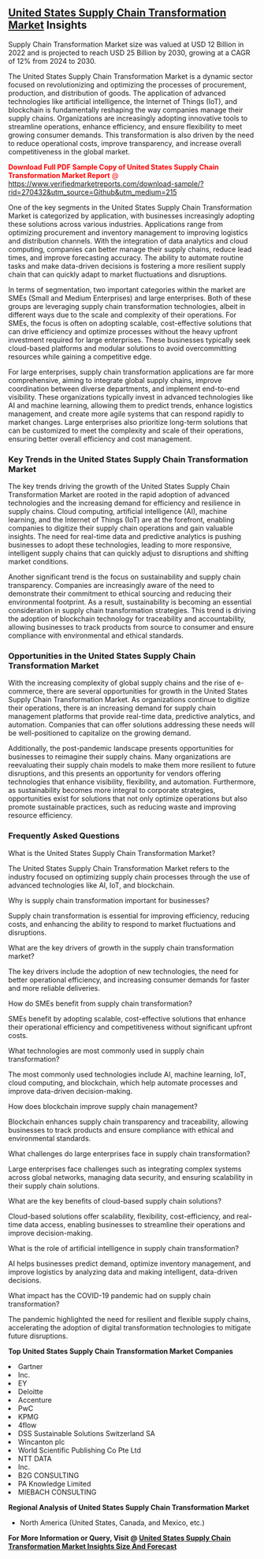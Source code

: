 <h2><a href="https://www.verifiedmarketreports.com/download-sample/?rid=270432&amp;utm_source=Github&amp;utm_medium=215" target="_blank">United States Supply Chain Transformation Market</a> Insights</h2><p>Supply Chain Transformation Market size was valued at USD 12 Billion in 2022 and is projected to reach USD 25 Billion by 2030, growing at a CAGR of 12% from 2024 to 2030.</p><p> <p>The United States Supply Chain Transformation Market is a dynamic sector focused on revolutionizing and optimizing the processes of procurement, production, and distribution of goods. The application of advanced technologies like artificial intelligence, the Internet of Things (IoT), and blockchain is fundamentally reshaping the way companies manage their supply chains. Organizations are increasingly adopting innovative tools to streamline operations, enhance efficiency, and ensure flexibility to meet growing consumer demands. This transformation is also driven by the need to reduce operational costs, improve transparency, and increase overall competitiveness in the global market.</p> <p><p><span class=""><span style="color: #ff0000;"><strong>Download Full PDF Sample Copy of United States Supply Chain Transformation Market Report</strong> @ </span><a href="https://www.verifiedmarketreports.com/download-sample/?rid=270432&amp;utm_source=Github&amp;utm_medium=215" target="_blank">https://www.verifiedmarketreports.com/download-sample/?rid=270432&amp;utm_source=Github&amp;utm_medium=215</a></span></p></p> <p>One of the key segments in the United States Supply Chain Transformation Market is categorized by application, with businesses increasingly adopting these solutions across various industries. Applications range from optimizing procurement and inventory management to improving logistics and distribution channels. With the integration of data analytics and cloud computing, companies can better manage their supply chains, reduce lead times, and improve forecasting accuracy. The ability to automate routine tasks and make data-driven decisions is fostering a more resilient supply chain that can quickly adapt to market fluctuations and disruptions.</p> <p>In terms of segmentation, two important categories within the market are SMEs (Small and Medium Enterprises) and large enterprises. Both of these groups are leveraging supply chain transformation technologies, albeit in different ways due to the scale and complexity of their operations. For SMEs, the focus is often on adopting scalable, cost-effective solutions that can drive efficiency and optimize processes without the heavy upfront investment required for large enterprises. These businesses typically seek cloud-based platforms and modular solutions to avoid overcommitting resources while gaining a competitive edge.</p> <p>For large enterprises, supply chain transformation applications are far more comprehensive, aiming to integrate global supply chains, improve coordination between diverse departments, and implement end-to-end visibility. These organizations typically invest in advanced technologies like AI and machine learning, allowing them to predict trends, enhance logistics management, and create more agile systems that can respond rapidly to market changes. Large enterprises also prioritize long-term solutions that can be customized to meet the complexity and scale of their operations, ensuring better overall efficiency and cost management.</p> <h3>Key Trends in the United States Supply Chain Transformation Market</h3> <p>The key trends driving the growth of the United States Supply Chain Transformation Market are rooted in the rapid adoption of advanced technologies and the increasing demand for efficiency and resilience in supply chains. Cloud computing, artificial intelligence (AI), machine learning, and the Internet of Things (IoT) are at the forefront, enabling companies to digitize their supply chain operations and gain valuable insights. The need for real-time data and predictive analytics is pushing businesses to adopt these technologies, leading to more responsive, intelligent supply chains that can quickly adjust to disruptions and shifting market conditions.</p> <p>Another significant trend is the focus on sustainability and supply chain transparency. Companies are increasingly aware of the need to demonstrate their commitment to ethical sourcing and reducing their environmental footprint. As a result, sustainability is becoming an essential consideration in supply chain transformation strategies. This trend is driving the adoption of blockchain technology for traceability and accountability, allowing businesses to track products from source to consumer and ensure compliance with environmental and ethical standards.</p> <h3>Opportunities in the United States Supply Chain Transformation Market</h3> <p>With the increasing complexity of global supply chains and the rise of e-commerce, there are several opportunities for growth in the United States Supply Chain Transformation Market. As organizations continue to digitize their operations, there is an increasing demand for supply chain management platforms that provide real-time data, predictive analytics, and automation. Companies that can offer solutions addressing these needs will be well-positioned to capitalize on the growing demand.</p> <p>Additionally, the post-pandemic landscape presents opportunities for businesses to reimagine their supply chains. Many organizations are reevaluating their supply chain models to make them more resilient to future disruptions, and this presents an opportunity for vendors offering technologies that enhance visibility, flexibility, and automation. Furthermore, as sustainability becomes more integral to corporate strategies, opportunities exist for solutions that not only optimize operations but also promote sustainable practices, such as reducing waste and improving resource efficiency.</p> <h3>Frequently Asked Questions</h3> <p>What is the United States Supply Chain Transformation Market?</p> <p>The United States Supply Chain Transformation Market refers to the industry focused on optimizing supply chain processes through the use of advanced technologies like AI, IoT, and blockchain.</p> <p>Why is supply chain transformation important for businesses?</p> <p>Supply chain transformation is essential for improving efficiency, reducing costs, and enhancing the ability to respond to market fluctuations and disruptions.</p> <p>What are the key drivers of growth in the supply chain transformation market?</p> <p>The key drivers include the adoption of new technologies, the need for better operational efficiency, and increasing consumer demands for faster and more reliable deliveries.</p> <p>How do SMEs benefit from supply chain transformation?</p> <p>SMEs benefit by adopting scalable, cost-effective solutions that enhance their operational efficiency and competitiveness without significant upfront costs.</p> <p>What technologies are most commonly used in supply chain transformation?</p> <p>The most commonly used technologies include AI, machine learning, IoT, cloud computing, and blockchain, which help automate processes and improve data-driven decision-making.</p> <p>How does blockchain improve supply chain management?</p> <p>Blockchain enhances supply chain transparency and traceability, allowing businesses to track products and ensure compliance with ethical and environmental standards.</p> <p>What challenges do large enterprises face in supply chain transformation?</p> <p>Large enterprises face challenges such as integrating complex systems across global networks, managing data security, and ensuring scalability in their supply chain solutions.</p> <p>What are the key benefits of cloud-based supply chain solutions?</p> <p>Cloud-based solutions offer scalability, flexibility, cost-efficiency, and real-time data access, enabling businesses to streamline their operations and improve decision-making.</p> <p>What is the role of artificial intelligence in supply chain transformation?</p> <p>AI helps businesses predict demand, optimize inventory management, and improve logistics by analyzing data and making intelligent, data-driven decisions.</p> <p>What impact has the COVID-19 pandemic had on supply chain transformation?</p> <p>The pandemic highlighted the need for resilient and flexible supply chains, accelerating the adoption of digital transformation technologies to mitigate future disruptions.</p> </p><p><strong>Top United States Supply Chain Transformation Market Companies</strong></p><div data-test-id=""><p><li>Gartner</li><li> Inc.</li><li> EY</li><li> Deloitte</li><li> Accenture</li><li> PwC</li><li> KPMG</li><li> 4flow</li><li> DSS Sustainable Solutions Switzerland SA</li><li> Wincanton plc</li><li> World Scientific Publishing Co Pte Ltd</li><li> NTT DATA</li><li> Inc.</li><li> B2G CONSULTING</li><li> PA Knowledge Limited</li><li> MIEBACH CONSULTING</li></p><div><strong>Regional Analysis of&nbsp;United States Supply Chain Transformation Market</strong></div><ul><li dir="ltr"><p dir="ltr">North America&nbsp;(United States, Canada, and Mexico, etc.)</p></li></ul><p><strong>For More Information or Query, Visit @&nbsp;</strong><strong><a href="https://www.verifiedmarketreports.com/product/supply-chain-transformation-market/?utm_source=Github&amp;utm_medium=215" target="_blank">United States Supply Chain Transformation Market Insights Size And Forecast</a></strong></p></div>
